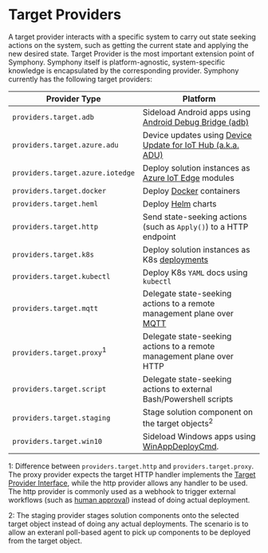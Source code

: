 # Target Providers

A target provider interacts with a specific system to carry out state seeking actions on the system, such as getting the current state and applying the new desired state. Target Provider is the most important extension point of Symphony. Symphony itself is platform-agnostic, system-specific knowledge is encapsulated by the corresponding provider. Symphony currently has the following target providers:

| Provider Type | Platform |
|--------|--------|
| ```providers.target.adb``` | Sideload Android apps using [Android Debug Bridge (adb)](https://developer.android.com/tools/adb) | 
| ```providers.target.azure.adu``` | Device updates using [Device Update for IoT Hub (a.k.a. ADU)](https://learn.microsoft.com/en-us/azure/iot-hub-device-update/) |
| ```providers.target.azure.iotedge``` | Deploy solution instances as [Azure IoT Edge](https://learn.microsoft.com/en-us/azure/iot-edge/?view=iotedge-1.4) modules |
| ```providers.target.docker```| Deploy [Docker](https://www.docker.com/) containers |
| ```providers.target.heml```| Deploy [Helm](https://helm.sh/) charts |
| ```providers.target.http```| Send state-seeking actions (such as ```Apply()```) to a HTTP endpoint |
| ```providers.target.k8s``` | Deploy solution instances as K8s [deployments](https://kubernetes.io/docs/concepts/workloads/controllers/deployment/) |
| ```providers.target.kubectl```| Deploy K8s ```YAML``` docs using ```kubectl``` |
| ```providers.target.mqtt```| Delegate state-seeking actions to a remote management plane over [MQTT](https://mqtt.org/) |
| ```providers.target.proxy```<sup>1</sup>| Delegate state-seeking actions to a remote management plane over HTTP |
| ```providers.target.script```| Delegate state-seeking actions to external Bash/Powershell scripts |
| ```providers.target.staging```| Stage solution component on the target objects<sup>2</sup>|
| ```providers.target.win10```| Sideload Windows apps using [WinAppDeployCmd](https://learn.microsoft.com/en-us/windows/uwp/packaging/install-universal-windows-apps-with-the-winappdeploycmd-tool). | 

1: Difference between ```providers.target.http``` and ```providers.target.proxy```. The proxy provider expects the target HTTP handler implements the [Target Provider Interface](./provider_interface.md), while the http provider allows any handler to be used. The http provider is commonly used as a webhook to trigger external workflows (such as [human approval](../scenarios/human-approval.md)) instead of doing actual deployment.

2: The staging provider stages solution components onto the selected target object instead of doing any actual deployments. The scenario is to allow an exteranl poll-based agent to pick up components to be deployed from the target object.

